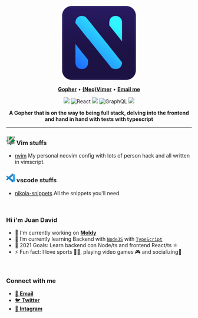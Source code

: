 <div align="center">
	<img src="./assets/logopl.png" alt="logo" width="200">
</div>

<p align="center">
<b><a href="https://github.com/golang/go">Gopher</a></b>
•
<b><a href="https://github.com/neovim/neovim">(Neo)Vimer</a></b>
•
<b><a href="juan1014166@gmail.com"> Email me</a></b>

<p align="center">
	<img src="https://img.shields.io/badge/go-%2300ADD8.svg?&style=for-the-badge&logo=go&logoColor=white" />
	<img alt="React" src="https://img.shields.io/badge/react-%2320232a.svg?style=for-the-badge&logo=react&logoColor=%2361DAFB"/>
	<img src="https://img.shields.io/badge/typescript%20-%23007ACC.svg?&style=for-the-badge&logo=typescript&logoColor=white"/>
	<img alt="GraphQL" src="https://img.shields.io/badge/-GraphQL-E10098?style=for-the-badge&logo=graphql"/>
	<img src="https://img.shields.io/badge/neovim-%2357A143.svg?&style=for-the-badge&logo=neovim&logoColor=white"/>
</p>

<div align='center'>
	<b>A Gopher that is on the way to being full stack, delving into the frontend and hand in hand with tests with typescript</b>
</div>

<hr/>

### <img alt="vim icon" src="./assets/octicons/vim.svg" width=24 /> Vim stuffs
  - [nvim](https://github.com/NikolaM-Dev/dotfiles/tree/main/.config/nvim) My personal neovim config with lots of person hack and all written in vimscript.

### <img alt="vscode icon" src="./assets/octicons/vscode.png" width=24/ > vscode stuffs
- [nikola-snippets](https://github.com/NikolaM-Dev/nikola-snippets) All the snippets you'll need.

<br />

### Hi i'm Juan David

- 🔭 I'm currently working on [**Moldy**](https://github.com/Moldy-Community)
- 🌱 I’m currently learning Backend with [`NodeJS`](https://nodejs.org/en/) with [`TypeScript`](https://www.typescriptlang.org/)
- 🥅 2021 Goals: Learn backend con Node/ts and frontend React/ts ⚛️
- ⚡ Fun fact: I love sports 🏋️‍♂️, playing video games 🎮 and socializing💃

<br />

### Connect with me

- [📧 **Email**](juan1014166@gmail.com)
- [🐦 **Twitter**](https://twitter.com/nikolam_dev)
- [📸 **Intagram**](https://www.instagram.com/nikolam_dev)
